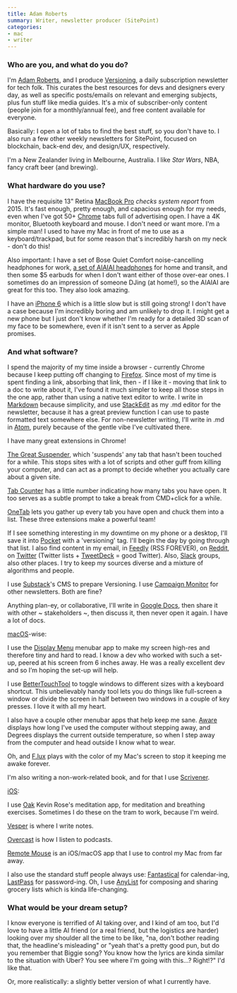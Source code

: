 ```yaml
---
title: Adam Roberts
summary: Writer, newsletter producer (SitePoint)
categories:
- mac
- writer
---
```


### Who are you, and what do you do?

I'm [Adam Roberts](https://twitter.com/Adam__Roberts "Adam's Twitter account."), and I produce [Versioning](https://versioning.substack.com/membership#about "Adam's tech newsletter."), a daily subscription newsletter for tech folk. This curates the best resources for devs and designers every day, as well as specific posts/emails on relevant and emerging subjects, plus fun stuff like media guides. It's a mix of subscriber-only content (people join for a monthly/annual fee), and free content available for everyone.

Basically: I open a lot of tabs to find the best stuff, so you don't have to. I also run a few other weekly newsletters for SitePoint, focused on blockchain, back-end dev, and design/UX, respectively.

I'm a New Zealander living in Melbourne, Australia. I like _Star Wars_, NBA, fancy craft beer (and brewing).

### What hardware do you use?

I have the requisite 13" Retina [MacBook Pro][macbook-pro] *checks system report* from 2015. It's fast enough, pretty enough, and capacious enough for my needs, even when I've got 50+ [Chrome][] tabs full of advertising open. I have a 4K monitor, Bluetooth keyboard and mouse. I don't need or want more. I'm a simple man! I used to have my Mac in front of me to use as a keyboard/trackpad, but for some reason that's incredibly harsh on my neck - don't do this!

Also important: I have a set of Bose Quiet Comfort noise-cancelling headphones for work, [a set of AIAIAI headphones][tma-2] for home and transit, and then some $5 earbuds for when I don't want either of those over-ear ones. I sometimes do an impression of someone DJing (at home!), so the AIAIAI are great for this too. They also look amazing.

I have an [iPhone 6][iphone-6] which is a little slow but is still going strong! I don't have a case because I'm incredibly boring and am unlikely to drop it. I might get a new phone but I just don't know whether I'm ready for a detailed 3D scan of my face to be somewhere, even if it isn't sent to a server as Apple promises.

### And what software?

I spend the majority of my time inside a browser - currently Chrome because I keep putting off changing to [Firefox][]. Since most of my time is spent finding a link, absorbing that link, then - if I like it - moving that link to a doc to write about it, I've found it much simpler to keep all those steps in the one app, rather than using a native text editor to write. I write in [Markdown][] because simplicity, and use [StackEdit][] as my .md editor for the newsletter, because it has a great preview function I can use to paste formatted text somewhere else. For non-newsletter writing, I'll write in .md in [Atom][], purely because of the gentle vibe I've cultivated there.

I have many great extensions in Chrome!

[The Great Suspender][the-great-suspender], which 'suspends' any tab that hasn't been touched for a while. This stops sites with a lot of scripts and other guff from killing your computer, and can act as a prompt to decide whether you actually care about a given site.

[Tab Counter][tab-counter] has a little number indicating how many tabs you have open. It too serves as a subtle prompt to take a break from CMD+click for a while.

[OneTab][] lets you gather up every tab you have open and chuck them into a list. These three extensions make a powerful team!

If I see something interesting in my downtime on my phone or a desktop, I'll save it into [Pocket][] with a 'versioning' tag. I'll begin the day by going through that list. I also find content in my email, in [Feedly][] (RSS FOREVER), on [Reddit][], on [Twitter][] (Twitter lists + [TweetDeck][] = good Twitter). Also, [Slack][] groups, also other places. I try to keep my sources diverse and a mixture of algorithms and people.

I use [Substack][]'s CMS to prepare Versioning. I use [Campaign Monitor][campaign-monitor] for other newsletters. Both are fine?

Anything plan-ey, or collaborative, I'll write in [Google Docs][google-docs], then share it with other ~ stakeholders ~, then discuss it, then never open it again. I have a lot of docs.

[macOS][]-wise:

I use the [Display Menu][display-menu] menubar app to make my screen high-res and therefore tiny and hard to read. I know a dev who worked with such a set-up, peered at his screen from 6 inches away. He was a really excellent dev and so I’m hoping the set-up will help.

I use [BetterTouchTool][] to toggle windows to different sizes with a keyboard shortcut. This unbelievably handy tool lets you do things like full-screen a window or divide the screen in half between two windows in a couple of key presses. I love it with all my heart.

I also have a couple other menubar apps that help keep me sane. [Aware][] displays how long I've used the computer without stepping away, and Degrees displays the current outside temperature, so when I step away from the computer and head outside I know what to wear.

Oh, and [F.lux][] plays with the color of my Mac's screen to stop it keeping me awake forever.

I'm also writing a non-work-related book, and for that I use [Scrivener][]. 

[iOS][]:

I use [Oak][oak-ios] Kevin Rose's meditation app, for meditation and breathing exercises. Sometimes I do these on the tram to work, because I'm weird.

[Vesper][vesper-ios] is where I write notes.

[Overcast][overcast-ios] is how I listen to podcasts.

[Remote Mouse][remote-mouse] is an iOS/macOS app that I use to control my Mac from far away.

I also use the standard stuff people always use: [Fantastical][fantastical] for calendar-ing, [LastPass][] for password-ing. Oh, I use [AnyList][] for composing and sharing grocery lists which is kinda life-changing.

### What would be your dream setup?

I know everyone is terrified of AI taking over, and I kind of am too, but I'd love to have a little AI friend (or a real friend, but the logistics are harder) looking over my shoulder all the time to be like, "na, don't bother reading that, the headline's misleading" or "yeah that's a pretty good pun, but do you remember that Biggie song? You know how the lyrics are kinda similar to the situation with Uber? You see where I'm going with this...? Right!?" I'd like that.

Or, more realistically: a slightly better version of what I currently have.

[iphone-6]: https://en.wikipedia.org/wiki/IPhone_6 "A smartphone."
[macbook-pro]: https://www.apple.com/macbook-pro/ "A laptop."
[tma-2]: https://aiaiai.dk/headphones/tma-2 "Modular headphones."
[anylist]: https://www.anylist.com/ "A shopping list service."
[atom]: https://atom.io/ "A text editor based on web technology."
[aware]: https://itunes.apple.com/us/app/aware/id1082170746 "A Mac app for timing your computer use."
[bettertouchtool]: https://www.boastr.net/ "Mac software to add custom multi-touch gestures."
[campaign-monitor]: https://www.campaignmonitor.com/ "An email newsletter service."
[chrome]: https://www.google.com/intl/en/chrome/browser/ "A WebKit-based browser, where each tab runs in its own thread."
[display-menu]: https://itunes.apple.com/au/app/display-menu/id549083868 "A macOS menu bar app for switching screen resolutions."
[f.lux]: https://justgetflux.com/ "A tool to make the colour of your screen adapt to the current time of day."
[fantastical]: https://flexibits.com/fantastical "A calendaring app for the Mac."
[feedly]: https://feedly.com/ "A feed reader."
[firefox]: https://www.mozilla.org/en-US/firefox/new/ "A cross-platform open-source web browser."
[google-docs]: https://en.wikipedia.org/wiki/Google_Docs "A web-based office suite."
[ios]: https://www.apple.com/ios/ios-10/ "A mobile operating system."
[lastpass]: https://lastpass.com/ "A password manager."
[macos]: https://en.wikipedia.org/wiki/MacOS "An operating system for Mac hardware."
[markdown]: https://daringfireball.net/projects/markdown/ "An email-like format for marking up text."
[oak-ios]: https://itunes.apple.com/us/app/oak-meditation-breathing/id1210209691 "A meditation app."
[onetab]: https://chrome.google.com/webstore/detail/onetab/chphlpgkkbolifaimnlloiipkdnihall "A Chrome extension for taking open tabs and putting them in a list."
[overcast-ios]: https://itunes.apple.com/us/app/overcast-podcast-player/id888422857 "A podcast app."
[pocket]: https://getpocket.com/ "A service for storing links to look at later on."
[reddit]: https://www.reddit.com/ "A messageboard service."
[remote-mouse]: http://www.remotemouse.net/ "Software to use your iPhone as a mouse for your Mac."
[scrivener]: http://literatureandlatte.com/scrivener.php "A Mac text editor aimed at writers."
[slack]: https://slack.com/ "A collaboration service."
[stackedit]: https://stackedit.io/ "A browser-based Markdown editor."
[substack]: https://www.substack.com/ "A paid newsletter service."
[tab-counter]: https://chrome.google.com/webstore/detail/tab-counter/feeoiklfggbaibpdhkkngbpkppdmcjal?hl=en "A Chrome extension that shows how many tabs you have open."
[the-great-suspender]: https://chrome.google.com/webstore/detail/the-great-suspender/klbibkeccnjlkjkiokjodocebajanakg?hl=en "A Chrome extension that freezes inactive tabs."
[tweetdeck]: https://about.twitter.com/products/tweetdeck "A multi-column Twitter client."
[twitter]: https://twitter.com/ "An online micro-blogging platform."
[vesper-ios]: https://itunes.apple.com/au/app/vesper/id655895325 "A note-taking app."
